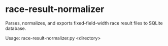 # race-result-normalizer
Parses, normalizes, and exports fixed-field-width race result files to SQLite database.

Usage: race-result-normalizer.py &lt;directory&gt;
